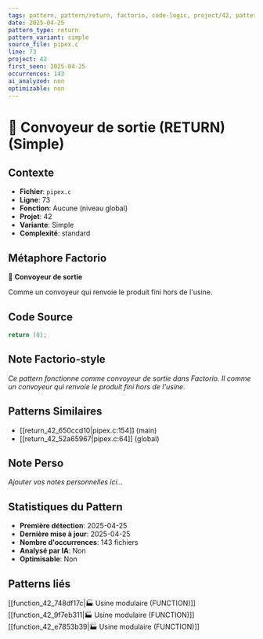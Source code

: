 ```yaml
---
tags: pattern, pattern/return, factorio, code-logic, project/42, pattern/variant/simple
date: 2025-04-25
pattern_type: return
pattern_variant: simple
source_file: pipex.c
line: 73
project: 42
first_seen: 2025-04-25
occurrences: 143
ai_analyzed: non
optimizable: non
---
```


# 🚚 Convoyeur de sortie (RETURN) (Simple)

## Contexte
- **Fichier**: `pipex.c`
- **Ligne**: 73
- **Fonction**: Aucune (niveau global)
- **Projet**: 42
- **Variante**: Simple
- **Complexité**: standard

## Métaphore Factorio
🚚 **Convoyeur de sortie**

Comme un convoyeur qui renvoie le produit fini hors de l'usine.

## Code Source
```c
return (0);
```

## Note Factorio-style
*Ce pattern fonctionne comme convoyeur de sortie dans Factorio. Il comme un convoyeur qui renvoie le produit fini hors de l'usine.*

## Patterns Similaires
- [[return_42_650ccd10|pipex.c:154]] (main)
- [[return_42_52a65967|pipex.c:64]] (global)

## Note Perso
*Ajouter vos notes personnelles ici...*

## Statistiques du Pattern
- **Première détection**: 2025-04-25
- **Dernière mise à jour**: 2025-04-25
- **Nombre d'occurrences**: 143 fichiers
- **Analysé par IA**: Non
- **Optimisable**: Non

## Patterns liés
[[function_42_748df17c|🏭 Usine modulaire (FUNCTION)]]
[[function_42_9f7eb311|🏭 Usine modulaire (FUNCTION)]]
[[function_42_e7853b39|🏭 Usine modulaire (FUNCTION)]]
